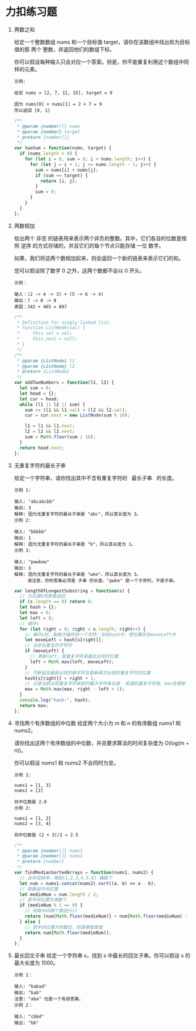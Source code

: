 # 力扣练习题

1. 两数之和

   给定一个整数数组 nums 和一个目标值 target，请你在该数组中找出和为目标值的那 两个 整数，并返回他们的数组下标。

   你可以假设每种输入只会对应一个答案。但是，你不能重复利用这个数组中同样的元素。

   ```
   示例:

   给定 nums = [2, 7, 11, 15], target = 9

   因为 nums[0] + nums[1] = 2 + 7 = 9
   所以返回 [0, 1]
   ```

   ```js
   /**
    * @param {number[]} nums
    * @param {number} target
    * @return {number[]}
    */
   var twoSum = function(nums, target) {
     if (nums.length > 0) {
       for (let i = 0, sum = 0; i < nums.length; i++) {
         for (let j = i + 1; j <= nums.length - 1; j++) {
           sum = nums[i] + nums[j];
           if (sum == target) {
             return [i, j];
           }
           sum = 0;
         }
       }
     }
   };
   ```

2. 两数相加

   给出两个 非空 的链表用来表示两个非负的整数。其中，它们各自的位数是按照 逆序 的方式存储的，并且它们的每个节点只能存储 一位 数字。

   如果，我们将这两个数相加起来，则会返回一个新的链表来表示它们的和。

   您可以假设除了数字 0 之外，这两个数都不会以 0 开头。

   ```
   示例：

   输入：(2 -> 4 -> 3) + (5 -> 6 -> 4)
   输出：7 -> 0 -> 8
   原因：342 + 465 = 807

   ```

   ```js
   /**
    * Definition for singly-linked list.
    * function ListNode(val) {
    *     this.val = val;
    *     this.next = null;
    * }
    */
   /**
    * @param {ListNode} l1
    * @param {ListNode} l2
    * @return {ListNode}
    */
   var addTwoNumbers = function(l1, l2) {
     let sum = 0;
     let head = {};
     let cur = head;
     while (l1 || l2 || sum) {
       sum += (l1 && l1.val) + (l2 && l2.val);
       cur = cur.next = new ListNode(sum % 10);

       l1 = l1 && l1.next;
       l2 = l2 && l2.next;
       sum = Math.floor(sum / 10);
     }
     return head.next;
   };
   ```

3. 无重复字符的最长子串

   给定一个字符串，请你找出其中不含有重复字符的   最长子串   的长度。

   ```
   示例 1:

   输入: "abcabcbb"
   输出: 3
   解释: 因为无重复字符的最长子串是 "abc"，所以其长度为 3。
   示例 2:

   输入: "bbbbb"
   输出: 1
   解释: 因为无重复字符的最长子串是 "b"，所以其长度为 1。
   示例 3:

   输入: "pwwkew"
   输出: 3
   解释: 因为无重复字符的最长子串是 "wke"，所以其长度为 3。
        请注意，你的答案必须是 子串 的长度，"pwke" 是一个子序列，不是子串。
   ```

   ```js
   var lengthOfLongestSubstring = function(s) {
     // 为长度0则直接返回
     if (s.length == 0) return 0;
     let hash = {};
     let max = 0;
     let left = 0;
     // 循环s
     for (let right = 0; right < s.length; right++) {
       // 循环s时，取每次循环的一个字符，存在hash中，把位置存在moveLeft中
       let moveLeft = hash[s[right]];
       // 当存在重复的字符时
       if (moveLeft) {
         // 更新left，取重复字符串最后出现的位置
         left = Math.max(left, moveLeft);
       }
       // 不断追加最新出现的新字符及更新再次出现的重复字符的位置
       hash[s[right]] = right + 1;
       // 记录当前出现重复字符串前的最大字符串长度  若遇到重复字符串，max会更新
       max = Math.max(max, right - left + 1);
     }
     console.log("hash:", hash);
     return max;
   };
   ```

4. 寻找两个有序数组的中位数
   给定两个大小为 m 和 n 的有序数组 nums1 和 nums2。

   请你找出这两个有序数组的中位数，并且要求算法的时间复杂度为 O(log(m + n))。

   你可以假设 nums1 和 nums2 不会同时为空。

   ```
   示例 1:

   nums1 = [1, 3]
   nums2 = [2]

   则中位数是 2.0
   示例 2:

   nums1 = [1, 2]
   nums2 = [3, 4]

   则中位数是 (2 + 3)/2 = 2.5
   ```

   ```js
   /**
    * @param {number[]} nums1
    * @param {number[]} nums2
    * @return {number}
    */
   var findMedianSortedArrays = function(nums1, nums2) {
     // 合并加排序，得到[1,2,3,4,5,6] 偶数个
     let num = nums1.concat(nums2).sort((a, b) => a - b);
     // 取数组中间位置
     let medieNum = num.length / 2;
     // 若中间位置为偶数个
     if (medieNum % 1 == 0) {
       // 则取中间两个数进行/2
       return (num[Math.floor(medieNum)] + num[Math.floor(medieNum) - 1]) / 2;
     } else {
       // 若中间位置为奇数位，则直接取其值
       return num[Math.floor(medieNum)];
     }
   };
   ```

5. 最长回文子串
   给定一个字符串 s，找到 s 中最长的回文子串。你可以假设 s 的最大长度为 1000。

   ```
   示例 1：

   输入: "babad"
   输出: "bab"
   注意: "aba" 也是一个有效答案。
   示例 2：

   输入: "cbbd"
   输出: "bb"
   ```

   ```js
   ```
